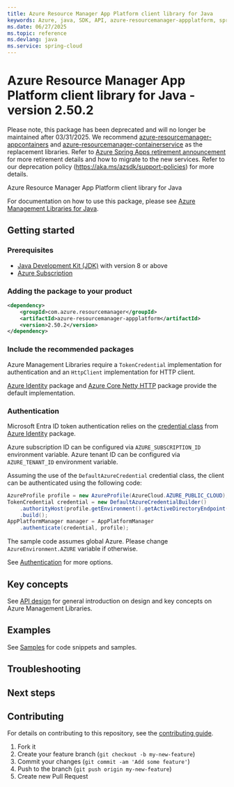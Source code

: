 ```yaml
---
title: Azure Resource Manager App Platform client library for Java
keywords: Azure, java, SDK, API, azure-resourcemanager-appplatform, spring-cloud
ms.date: 06/27/2025
ms.topic: reference
ms.devlang: java
ms.service: spring-cloud
---
```

# Azure Resource Manager App Platform client library for Java - version 2.50.2 


Please note, this package has been deprecated and will no longer be maintained after 03/31/2025. 
We recommend [azure-resourcemanager-appcontainers](https://learn.microsoft.com/java/api/overview/azure/resourcemanager-appcontainers-readme) and [azure-resourcemanager-containerservice](https://learn.microsoft.com/java/api/overview/azure/resourcemanager-containerservice-readme) as the replacement libraries. 
Refer to [Azure Spring Apps retirement announcement](https://aka.ms/asaretirement) for more retirement details and how to migrate to the new services.
Refer to our deprecation policy (https://aka.ms/azsdk/support-policies) for more details.

Azure Resource Manager App Platform client library for Java

For documentation on how to use this package, please see [Azure Management Libraries for Java](https://aka.ms/azsdk/java/mgmt).

## Getting started

### Prerequisites

- [Java Development Kit (JDK)][jdk] with version 8 or above
- [Azure Subscription][azure_subscription]

### Adding the package to your product

[//]: # ({x-version-update-start;com.azure.resourcemanager:azure-resourcemanager-appplatform;current})
```xml
<dependency>
    <groupId>com.azure.resourcemanager</groupId>
    <artifactId>azure-resourcemanager-appplatform</artifactId>
    <version>2.50.2</version>
</dependency>
```
[//]: # ({x-version-update-end})

### Include the recommended packages

Azure Management Libraries require a `TokenCredential` implementation for authentication and an `HttpClient` implementation for HTTP client.

[Azure Identity][azure_identity] package and [Azure Core Netty HTTP][azure_core_http_netty] package provide the default implementation.

### Authentication

Microsoft Entra ID token authentication relies on the [credential class][azure_identity_credentials] from [Azure Identity][azure_identity] package.

Azure subscription ID can be configured via `AZURE_SUBSCRIPTION_ID` environment variable.
Azure tenant ID can be configured via `AZURE_TENANT_ID` environment variable.

Assuming the use of the `DefaultAzureCredential` credential class, the client can be authenticated using the following code:

```java readme-sample-authenticate
AzureProfile profile = new AzureProfile(AzureCloud.AZURE_PUBLIC_CLOUD);
TokenCredential credential = new DefaultAzureCredentialBuilder()
    .authorityHost(profile.getEnvironment().getActiveDirectoryEndpoint())
    .build();
AppPlatformManager manager = AppPlatformManager
    .authenticate(credential, profile);
```

The sample code assumes global Azure. Please change `AzureEnvironment.AZURE` variable if otherwise.

See [Authentication][authenticate] for more options.

## Key concepts

See [API design][design] for general introduction on design and key concepts on Azure Management Libraries.

## Examples

See [Samples][sample] for code snippets and samples.

## Troubleshooting

## Next steps

## Contributing

For details on contributing to this repository, see the [contributing guide](https://github.com/Azure/azure-sdk-for-java/blob/azure-resourcemanager-appplatform_2.50.2/CONTRIBUTING.md).

1. Fork it
1. Create your feature branch (`git checkout -b my-new-feature`)
1. Commit your changes (`git commit -am 'Add some feature'`)
1. Push to the branch (`git push origin my-new-feature`)
1. Create new Pull Request

<!-- LINKS -->
[jdk]: https://learn.microsoft.com/azure/developer/java/fundamentals/
[azure_subscription]: https://azure.microsoft.com/free/
[azure_identity]: https://github.com/Azure/azure-sdk-for-java/blob/azure-resourcemanager-appplatform_2.50.2/sdk/identity/azure-identity
[azure_identity_credentials]: https://github.com/Azure/azure-sdk-for-java/tree/azure-resourcemanager-appplatform_2.50.2/sdk/identity/azure-identity#credentials
[azure_core_http_netty]: https://github.com/Azure/azure-sdk-for-java/blob/azure-resourcemanager-appplatform_2.50.2/sdk/core/azure-core-http-netty
[authenticate]: https://github.com/Azure/azure-sdk-for-java/blob/azure-resourcemanager-appplatform_2.50.2/sdk/resourcemanager/docs/AUTH.md
[sample]: https://github.com/Azure/azure-sdk-for-java/blob/azure-resourcemanager-appplatform_2.50.2/sdk/resourcemanager/docs/SAMPLE.md
[design]: https://github.com/Azure/azure-sdk-for-java/blob/azure-resourcemanager-appplatform_2.50.2/sdk/resourcemanager/docs/DESIGN.md

